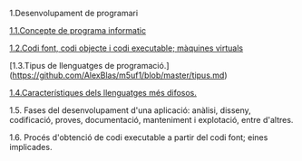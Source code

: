1.Desenvolupament de programari

[1.1.Concepte de programa informatic](https://github.com/AlexBlas/m5uf1/blob/master/programa_informatic.md)

[1.2.Codi font, codi objecte i codi executable; màquines virtuals](https://github.com/AlexBlas/m5uf1/blob/master/codi_font.md)

[1.3.Tipus de llenguatges de programació.] (https://github.com/AlexBlas/m5uf1/blob/master/tipus.md)
 
[1.4.Característiques dels llenguatges més difosos.](https://github.com/AlexBlas/m5uf1/edit/master/paradigmes.md)

1.5. Fases del desenvolupament d'una aplicació: anàlisi, disseny, codificació, proves, documentació, manteniment i explotació, entre d'altres.
 
1.6. Procés d'obtenció de codi executable a partir del codi font; eines implicades.
  


  
